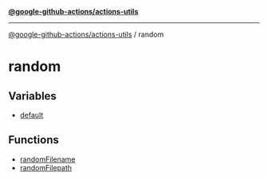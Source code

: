 [**@google-github-actions/actions-utils**](../README.md)

***

[@google-github-actions/actions-utils](../modules.md) / random

# random

## Variables

- [default](variables/default.md)

## Functions

- [randomFilename](functions/randomFilename.md)
- [randomFilepath](functions/randomFilepath.md)
